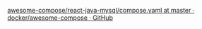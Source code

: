 [awesome-compose/react-java-mysql/compose.yaml at master · docker/awesome-compose · GitHub](https://github.com/docker/awesome-compose/blob/master/react-java-mysql/compose.yaml)
